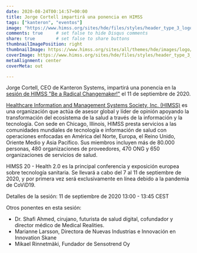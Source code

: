 ```yaml
---
date: 2020-08-24T00:14:57+00:00
title: Jorge Cortell impartirá una ponencia en HIMSS
tags: ["kanteron", "eventos"]
image: "https://www.himss.org/sites/hde/files/styles/header_type_3_logo_xl/public/media/image/2020/07/08/himss20health2.0_logo_europe-digital_white_long_wodate-edit.png"
comments: true     # set false to hide Disqus comments
share: true        # set false to share buttons
thumbnailImagePosition: right
thumbnailImage: https://www.himss.org/sites/all/themes/hde/images/logo/HIMSSlogo_Hwhitelogotype_RGB.svg
coverImage: https://www.himss.org/sites/hde/files/styles/header_type_3_logo_xl/public/media/image/2020/07/08/himss20health2.0_logo_europe-digital_white_long_wodate-edit.png
metaAlignment: center
coverMeta: out

---
```


Jorge Cortell, CEO de Kanteron Systems, impartirá una ponencia en la [sesión de HIMSS "Be a Radical Changemaker!"](https://www.himss.org/session-be-radical-changemaker) el 11 de septiembre de 2020.

<!--more-->

[Healthcare Information and Management Systems Society, Inc. (HIMSS)](https://www.himss.org) es una organización que actúa de asesor global y líder de opinión apoyando la transformación del ecosistema de la salud a través de la información y la tecnología. Con sede en Chicago, Illinois, HIMSS presta servicios a las comunidades mundiales de tecnología e información de salud con operaciones enfocadas en América del Norte, Europa, el Reino Unido, Oriente Medio y Asia Pacífico. Sus miembros incluyen más de 80.000 personas, 480 organizaciones de proveedores, 470 ONG y 650 organizaciones de servicios de salud.

HIMSS 20 - Health 2.0 es la principal conferencia y exposición europea sobre tecnología sanitaria. Se llevará a cabo del 7 al 11 de septiembre de 2020, y por primera vez será exclusivamente en línea debido a la pandemia de CoViD19.

Detalles de la sesión:
11 de septiembre de 2020
13:00 - 13:45 CEST

Otros ponentes en esta sesión:
* Dr. Shafi Ahmed, cirujano, futurista de salud digital, cofundador y director médico de Medical Realities.
* Marianne Larsson, Directora de Nuevas Industrias e Innovación en Innovation Skane
* Mikael Rinnetmäki, Fundador de Sensotrend Oy

